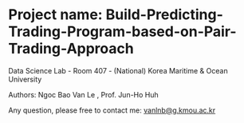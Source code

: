 # Project name: Build-Predicting-Trading-Program-based-on-Pair-Trading-Approach

Data Science Lab - Room 407 - (National) Korea Maritime & Ocean University

Authors: Ngoc Bao Van Le , Prof. Jun-Ho Huh

Any question, please free to contact me: vanlnb@g.kmou.ac.kr
